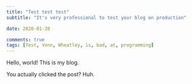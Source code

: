 ```yaml
---
title: "Test test test"
subtitle: "It's very professional to test your blog on production"

date: 2020-01-28

comments: true
tags: [Test, Vonn, Wheatley, is, bad, at, programming]
---
```


Hello, world! This is my blog.<!--more-->

You actually clicked the post? Huh.
